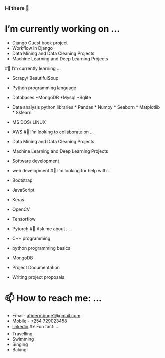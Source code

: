### Hi there 👋

<!--
**Lucy815-bit/Lucy815-bit** is a ✨ _special_ ✨ repository because its `README.md` (this file) appears on your GitHub profile.

Here are some ideas to get you started:

- 🔭 I’m currently working on ...
- 🌱 I’m currently learning ...
- 👯 I’m looking to collaborate on ...
- 🤔 I’m looking for help with ...
- 💬 Ask me about ...
- 📫 How to reach me: ...
- 😄 Pronouns: ...
- ⚡ Fun fact: ...
-->
# I’m currently working on ...
* Django Guest book project
* Workflow in Django
* Data Mining and Data Cleaning Projects
* Machine Learning and Deep Learning Projects

#🌱 I’m currently learning ...
* Scrapy/ BeautifulSoup

* Python programming language
* Databases
      *MongoDB
      *Mysql
      *Sqlite
* Data analysis python libraries
      * Pandas
      * Numpy
      * Seaborn
      * Matplotlib
      * Sklearn
 * MS DOS/ LINUX
 * AWS
 #👯 I’m looking to collaborate on ...
 * Data Mining and Data Cleaning Projects
 * Machine Learning and Deep Learning Projects
 * Software development
 * web development
 #🤔 I’m looking for help with ...
 * Bootstrap
 * JavaScript
 * Keras
 * OpenCV
 * Tensorflow
 * Pytorch
 #💬 Ask me about ...
 * C++ programming
 * python programming basics
 * MongoDB
 * Project Documentation
 * Writing project proposals
 # 📫 How to reach me: ...
 * Email- afidermbuge1@gmail.com
 * Mobile - +254 729023458
 * [linkedin](https://www.linkedin.com/in/lucy-achieng-wagoro-b833061b3/)
 #⚡ Fun fact: ...
 * Travelling
 * Swimming
 * Singing
 * Baking
 
 
 
 
 


      
      
      
      
      
      
      
      
      
      
      
      
      
      
      
      
      
      
      
      








